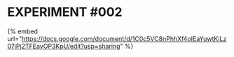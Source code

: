 # EXPERIMENT #002

{% embed url="https://docs.google.com/document/d/1C0c5VC8nPhhXf4oIEaYuwtKiLz07jPj2TFEayOP3KpU/edit?usp=sharing" %}
